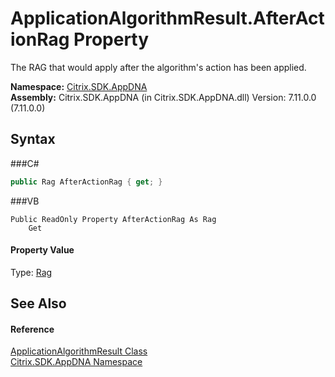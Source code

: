 # ApplicationAlgorithmResult.AfterActionRag Property 
 

The RAG that would apply after the algorithm's action has been applied.

**Namespace:**&nbsp;<a href="N_Citrix_SDK_AppDNA">Citrix.SDK.AppDNA</a><br />**Assembly:**&nbsp;Citrix.SDK.AppDNA (in Citrix.SDK.AppDNA.dll) Version: 7.11.0.0 (7.11.0.0)

## Syntax

###C#
```csharp
public Rag AfterActionRag { get; }
```

###VB
```vbnet
Public ReadOnly Property AfterActionRag As Rag
	Get
```


#### Property Value
Type: <a href="T_Citrix_SDK_AppDNA_Rag">Rag</a>

## See Also


#### Reference
<a href="T_Citrix_SDK_AppDNA_ApplicationAlgorithmResult">ApplicationAlgorithmResult Class</a><br /><a href="N_Citrix_SDK_AppDNA">Citrix.SDK.AppDNA Namespace</a><br />
